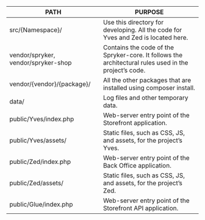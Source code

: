 | PATH                                | PURPOSE                                                                                               |
| ----------------------------------- | ----------------------------------------------------------------------------------------------------- |
| src/{Namespace}/                    | Use this directory for developing. All the code for Yves and Zed is located here.                     |
| vendor/spryker, vendor/spryker-shop | Contains the code of the Spryker-core. It follows the architectural rules used in the project’s code. |
| vendor/{vendor}/{package}/          | All the other packages that are installed using composer install.                                     |
| data/                               | Log files and other temporary data.                                                                   |
| public/Yves/index.php               | Web-server entry point of the Storefront application.                                                 |
| public/Yves/assets/                 | Static files, such as CSS, JS, and assets, for the project’s Yves.                                    |
| public/Zed/index.php                | Web-server entry point of the Back Office application.                                                |
| public/Zed/assets/                  | Static files, such as CSS, JS, and assets, for the project’s Zed.                                     |
| public/Glue/index.php               | Web-server entry point of the Storefront API application.                                             |